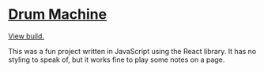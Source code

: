 <!--
.. title: JavaScript Projects
.. slug: javascript
.. date: 2021-07-03 17:47:06 UTC-05:00
.. tags: Programming, Coding, Accessibility, React, Github, Software Engineering, HTML, Frontend Logic, jsx
.. category: Programming
.. link: 
.. description: List of JavaScript applications.
.. type: text
-->

# [Drum Machine](https://github.com/EdgarLozano185519/drum-machine)
[View build.](https://edgarlozano185519.github.io/drum-machine/)

This was a fun project written in JavaScript using the React library. It has no styling to speak of, but it works fine to play some notes on a page.
